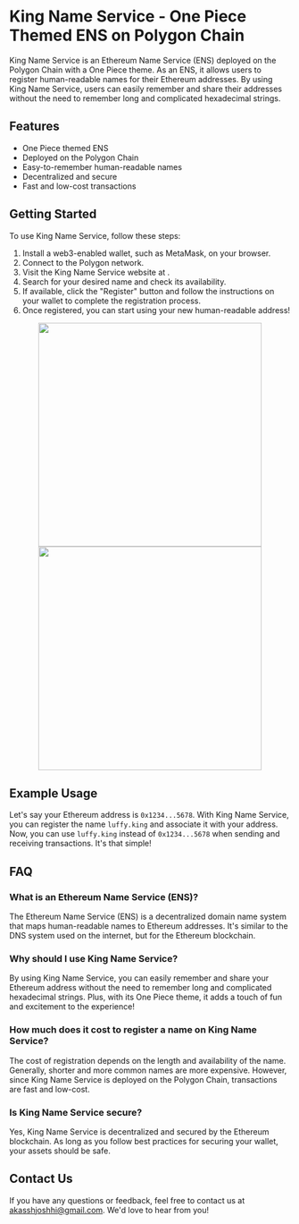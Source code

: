 # King Name Service - One Piece Themed ENS on Polygon Chain

King Name Service is an Ethereum Name Service (ENS) deployed on the Polygon Chain with a One Piece theme. As an ENS, it allows users to register human-readable names for their Ethereum addresses. By using King Name Service, users can easily remember and share their addresses without the need to remember long and complicated hexadecimal strings.

## Features

- One Piece themed ENS
- Deployed on the Polygon Chain
- Easy-to-remember human-readable names
- Decentralized and secure
- Fast and low-cost transactions

## Getting Started

To use King Name Service, follow these steps:

1. Install a web3-enabled wallet, such as MetaMask, on your browser.
2. Connect to the Polygon network.
3. Visit the King Name Service website at .
4. Search for your desired name and check its availability.
5. If available, click the "Register" button and follow the instructions on your wallet to complete the registration process.
6. Once registered, you can start using your new human-readable address!

<p align="center">
  <img width="400" src="https://i.imgur.com/ZG6OLTZ.gif">
  <img width="400" src="https://i.imgur.com/uoXwCkG.png">
</p>


## Example Usage

Let's say your Ethereum address is `0x1234...5678`. With King Name Service, you can register the name `luffy.king` and associate it with your address. Now, you can use `luffy.king` instead of `0x1234...5678` when sending and receiving transactions. It's that simple!

## FAQ

### What is an Ethereum Name Service (ENS)?

The Ethereum Name Service (ENS) is a decentralized domain name system that maps human-readable names to Ethereum addresses. It's similar to the DNS system used on the internet, but for the Ethereum blockchain.

### Why should I use King Name Service?

By using King Name Service, you can easily remember and share your Ethereum address without the need to remember long and complicated hexadecimal strings. Plus, with its One Piece theme, it adds a touch of fun and excitement to the experience!

### How much does it cost to register a name on King Name Service?

The cost of registration depends on the length and availability of the name. Generally, shorter and more common names are more expensive. However, since King Name Service is deployed on the Polygon Chain, transactions are fast and low-cost.

### Is King Name Service secure?

Yes, King Name Service is decentralized and secured by the Ethereum blockchain. As long as you follow best practices for securing your wallet, your assets should be safe.

## Contact Us

If you have any questions or feedback, feel free to contact us at [akasshjoshhi@gmail.com](mailto:akasshjoshhi@gmail.com). We'd love to hear from you!

